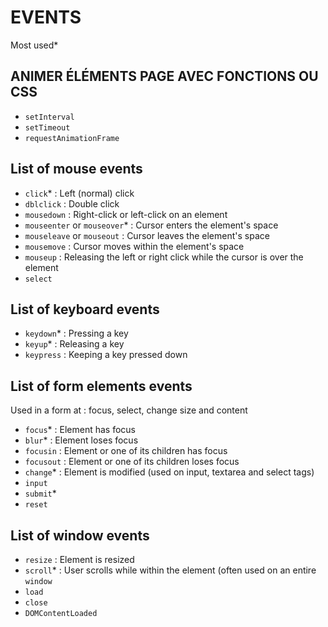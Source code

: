 # EVENTS
Most used*

## ANIMER ÉLÉMENTS PAGE AVEC FONCTIONS OU CSS
- ```setInterval```
- ```setTimeout```
- ```requestAnimationFrame```

## List of mouse events
- ```click```* : Left (normal) click
- ```dblclick``` : Double click
- ```mousedown``` : Right-click or left-click on an element
- ```mouseenter``` or ```mouseover```* : Cursor enters the element's space
- ```mouseleave``` or ```mouseout``` : Cursor leaves the element's space
- ```mousemove``` : Cursor moves within the element's space
- ```mouseup``` : Releasing the left or right click while the cursor is over the element
- ```select```

## List of keyboard events
- ```keydown```* : Pressing a key
- ```keyup```* : Releasing a key
- ```keypress``` : Keeping a key pressed down

## List of form elements events
Used in a form at : focus, select, change size and content
- ```focus```* : Element has focus
- ```blur```* : Element loses focus
- ```focusin``` : Element or one of its children has focus
- ```focusout``` : Element or one of its children loses focus
- ```change```* : Element is modified (used on input, textarea and select tags)
- ```input```
- ```submit```*
- ```reset```

## List of window events
- ```resize``` : Element is resized
- ```scroll```* : User scrolls while within the element (often used on an entire ```window```
- ```load```
- ```close```
- ```DOMContentLoaded```

